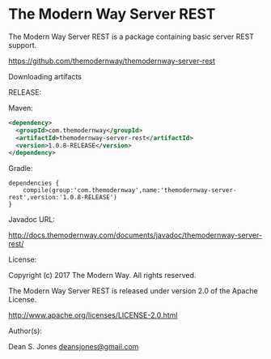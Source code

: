 The Modern Way Server REST
======

The Modern Way Server REST is a package containing basic server REST support.

https://github.com/themodernway/themodernway-server-rest

Downloading artifacts

RELEASE:

Maven:
```xml
<dependency>
  <groupId>com.themodernway</groupId>
  <artifactId>themodernway-server-rest</artifactId>
  <version>1.0.8-RELEASE</version>
</dependency>
```
Gradle:

```
dependencies {
    compile(group:'com.themodernway',name:'themodernway-server-rest',version:'1.0.8-RELEASE')
}
```
Javadoc URL:

http://docs.themodernway.com/documents/javadoc/themodernway-server-rest/

License:

Copyright (c) 2017 The Modern Way. All rights reserved.

The Modern Way Server REST is released under version 2.0 of the Apache License.

http://www.apache.org/licenses/LICENSE-2.0.html

Author(s):

Dean S. Jones
deansjones@gmail.com